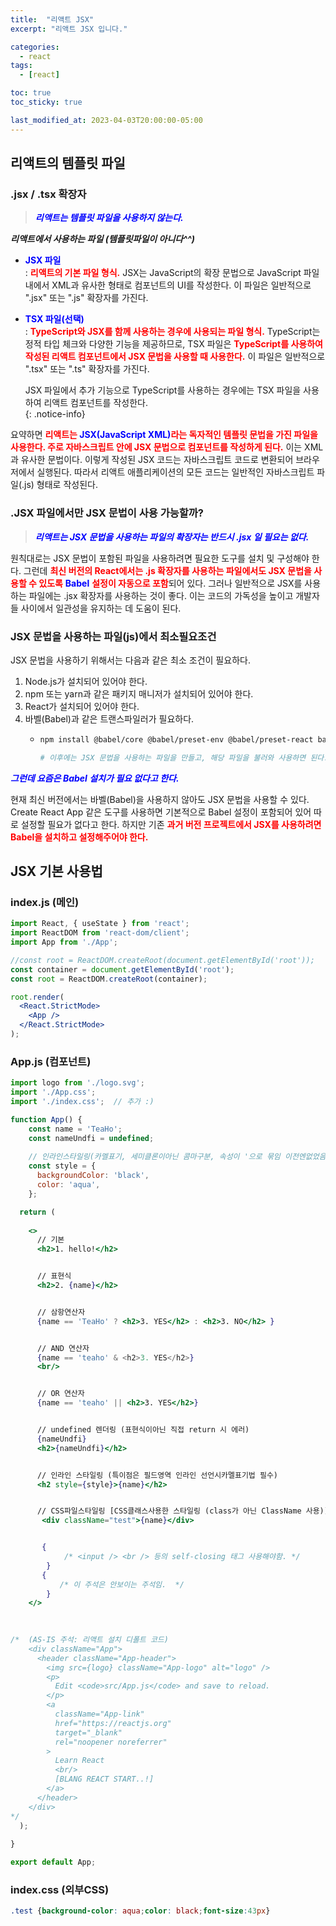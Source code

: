 ```yaml
---
title:  "리액트 JSX"
excerpt: "리액트 JSX 입니다."

categories:
  - react
tags:
  - [react]

toc: true
toc_sticky: true

last_modified_at: 2023-04-03T20:00:00-05:00
---
```


## 리액트의 템플릿 파일
### .jsx / .tsx 확장자
> <span style="color:blue"><I><b>리액트는 템플릿 파일을 사용하지 않는다.</b></I></span>  

***리액트에서 사용하는 파일 (템플릿파일이 아니다^^)***
- <span style="color:blue"><b>JSX 파일</b></span>  
  : <span style="color:red"><b>리액트의 기본 파일 형식.</b></span> JSX는 JavaScript의 확장 문법으로 JavaScript 파일 내에서 XML과 유사한 형태로 컴포넌트의 UI를 작성한다. 이 파일은 일반적으로 ".jsx" 또는 ".js" 확장자를 가진다.  

- <span style="color:blue"><b>TSX 파일(선택)</b></span>  
  : <span style="color:red"><b>TypeScript와 JSX를 함께 사용하는 경우에 사용되는 파일 형식.</b></span> TypeScript는 정적 타입 체크와 다양한 기능을 제공하므로, TSX 파일은 <span style="color:red"><b>TypeScript를 사용하여 작성된 리액트 컴포넌트에서 JSX 문법을 사용할 때 사용한다.</b></span> 이 파일은 일반적으로 ".tsx" 또는 ".ts" 확장자를 가진다.

  JSX 파일에서 추가 기능으로 TypeScript를 사용하는 경우에는 TSX 파일을 사용하여 리액트 컴포넌트를 작성한다.  
  {: .notice-info}


요약하면 <span style="color:red"><b> 리액트는 <span style="color:blue"><b>JSX(JavaScript XML)</b></span>라는 독자적인 템플릿 문법을 가진 파일을 사용한다. 
주로 자바스크립트 안에 JSX 문법으로 컴포넌트를 작성하게 된다.</b></span> 이는 XML과 유사한 문법이다. 이렇게 작성된 JSX 코드는 자바스크립트 코드로 변환되어 브라우저에서 실행된다. 따라서 리액트 애플리케이션의 모든 코드는 일반적인 자바스크립트 파일(.js) 형태로 작성된다. 


### .JSX 파일에서만 JSX 문법이 사용 가능할까?
> <span style="color:blue"><I><b>리액트는 JSX 문법을 사용하는 파일의 확장자는 반드시 .jsx 일 필요는 없다.</b></I></span>

원칙대로는 JSX 문법이 포함된 파일을 사용하려면 필요한 도구를 설치 및 구성해야 한다. 그런데 <span style="color:red"><b>최신 버전의 React에서는 .js 확장자를 사용하는 파일에서도 JSX 문법을 사용할 수 있도록</b></span> <span style="color:blue"><b>Babel</b></span> <span style="color:red"><b>설정이 자동으로 포함</b></span>되어 있다. 그러나 일반적으로 JSX를 사용하는 파일에는 .jsx 확장자를 사용하는 것이 좋다. 이는 코드의 가독성을 높이고 개발자들 사이에서 일관성을 유지하는 데 도움이 된다.


### JSX 문법을 사용하는 파일(js)에서 최소필요조건
JSX 문법을 사용하기 위해서는 다음과 같은 최소 조건이 필요하다.
1. Node.js가 설치되어 있어야 한다.
2. npm 또는 yarn과 같은 패키지 매니저가 설치되어 있어야 한다.
3. React가 설치되어 있어야 한다.
4. 바벨(Babel)과 같은 트랜스파일러가 필요하다.
    - ```bash
      npm install @babel/core @babel/preset-env @babel/preset-react babel-loader --save-dev

      # 이후에는 JSX 문법을 사용하는 파일을 만들고, 해당 파일을 불러와 사용하면 된다.

      ```

<span style="color:blue"><I><b>그런데 요즘은 Babel 설치가 필요 없다고 한다.</b></I></span>  
  
현재 최신 버전에서는 바벨(Babel)을 사용하지 않아도 JSX 문법을 사용할 수 있다. Create React App 같은 도구를 사용하면 기본적으로 Babel 설정이 포함되어 있어 따로 설정할 필요가 없다고 한다. 하지만 기존 <span style="color:red"><b>과거 버전 프로젝트에서 JSX를 사용하려면 Babel을 설치하고 설정해주어야 한다.</b></span>



## JSX 기본 사용법 
### index.js (메인)
```jsx
import React, { useState } from 'react';
import ReactDOM from 'react-dom/client';
import App from './App';

//const root = ReactDOM.createRoot(document.getElementById('root'));
const container = document.getElementById('root');
const root = ReactDOM.createRoot(container);

root.render(
  <React.StrictMode>
    <App />
  </React.StrictMode>
);

```


### App.js (컴포넌트)
```jsx
import logo from './logo.svg';
import './App.css';
import './index.css';  // 추가 :)

function App() {
	const name = 'TeaHo';
	const nameUndfi = undefined;
    
    // 인라인스타일링(카멜표기, 세미클론이아닌 콤마구분, 속성이 '으로 묶임 이전엔없었음)
    const style = {
      backgroundColor: 'black',
      color: 'aqua',
    };

  return (
	
    <>
	  // 기본
      <h2>1. hello!</h2>


      // 표현식
      <h2>2. {name}</h2>


      // 삼항연산자
      {name == 'TeaHo' ? <h2>3. YES</h2> : <h2>3. NO</h2> }


      // AND 연산자
      {name == 'teaho' & <h2>3. YES</h2>}
      <br/>


      // OR 연산자
      {name == 'teaho' || <h2>3. YES</h2>}


      // undefined 렌더링 (표현식이아닌 직접 return 시 에러)
      {nameUndfi} 
      <h2>{nameUndfi}</h2>


      // 인라인 스타일링 (특이점은 필드영역 인라인 선언시카멜표기법 필수)
      <h2 style={style}>{name}</h2>


      // CSS파일스타일링 [CSS클래스사용한 스타일링 (class가 아닌 ClassName 사용)]
       <div className="test">{name}</div>


       {
            /* <input /> <br /> 등의 self-closing 태그 사용해야함. */
        }
       {
           /* 이 주석은 안보이는 주석임.  */
        }
    </>
    
    

/*  (AS-IS 주석: 리액트 설치 디폴트 코드)
    <div className="App">
      <header className="App-header">
        <img src={logo} className="App-logo" alt="logo" />
        <p>
          Edit <code>src/App.js</code> and save to reload.
        </p>
        <a
          className="App-link"
          href="https://reactjs.org"
          target="_blank"
          rel="noopener noreferrer"
        >
          Learn React 
          <br/>
          [BLANG REACT START..!]
        </a>
      </header>
    </div>
*/
  );
  
}

export default App;

```


### index.css (외부CSS)
```css
.test {background-color: aqua;color: black;font-size:43px}

```


